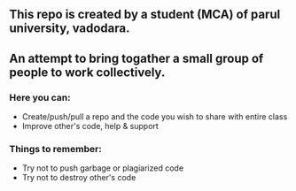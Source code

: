 ## This repo is created by a student (MCA) of parul university, vadodara.
## An attempt to bring togather a small group of people to work collectively.

### Here you can:
  - Create/push/pull a repo and the code you wish to share with entire class
  - Improve other's code, help & support

### Things to remember:
  - Try not to push garbage or plagiarized code
  - Try not to destroy other's code
